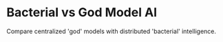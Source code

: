 # Bacterial vs God Model AI

Compare centralized 'god' models with distributed 'bacterial' intelligence.
